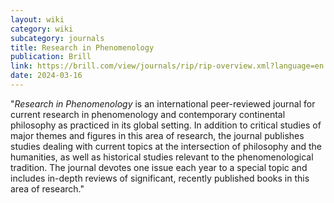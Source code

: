```yaml
---
layout: wiki
category: wiki
subcategory: journals
title: Research in Phenomenology
publication: Brill
link: https://brill.com/view/journals/rip/rip-overview.xml?language=en
date: 2024-03-16
---
```


"*Research in Phenomenology* is an international peer-reviewed journal for current research in phenomenology and contemporary continental philosophy as practiced in its global setting. In addition to critical studies of major themes and figures in this area of research, the journal publishes studies dealing with current topics at the intersection of philosophy and the humanities, as well as historical studies relevant to the phenomenological tradition. The journal devotes one issue each year to a special topic and includes in-depth reviews of significant, recently published books in this area of research."
